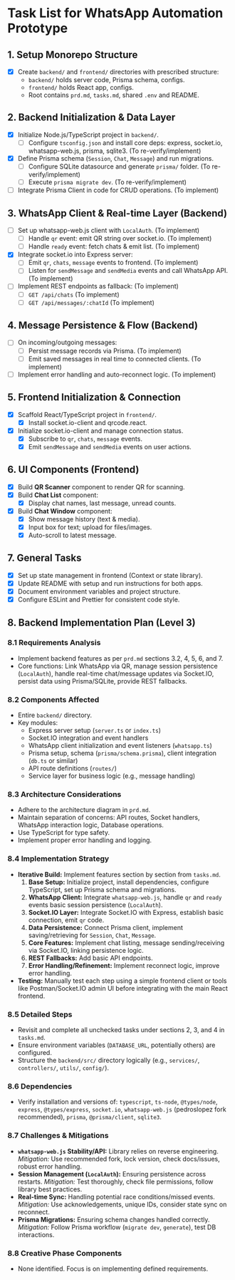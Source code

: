 # Task List for WhatsApp Automation Prototype

## 1. Setup Monorepo Structure
- [x] Create `backend/` and `frontend/` directories with prescribed structure:
  - `backend/` holds server code, Prisma schema, configs.
  - `frontend/` holds React app, configs.
  - Root contains `prd.md`, `tasks.md`, shared `.env` and README.

## 2. Backend Initialization & Data Layer
- [x] Initialize Node.js/TypeScript project in `backend/`.
  - [ ] Configure `tsconfig.json` and install core deps: express, socket.io, whatsapp-web.js, prisma, sqlite3. (To re-verify/implement)
- [x] Define Prisma schema (`Session`, `Chat`, `Message`) and run migrations.
  - [ ] Configure SQLite datasource and generate `prisma/` folder. (To re-verify/implement)
  - [ ] Execute `prisma migrate dev`. (To re-verify/implement)
- [ ] Integrate Prisma Client in code for CRUD operations. (To implement)

## 3. WhatsApp Client & Real-time Layer (Backend)
- [ ] Set up whatsapp-web.js client with `LocalAuth`. (To implement)
  - [ ] Handle `qr` event: emit QR string over socket.io. (To implement)
  - [ ] Handle `ready` event: fetch chats & emit list. (To implement)
- [x] Integrate socket.io into Express server:
  - [ ] Emit `qr`, `chats`, `message` events to frontend. (To implement)
  - [ ] Listen for `sendMessage` and `sendMedia` events and call WhatsApp API. (To implement)
- [ ] Implement REST endpoints as fallback: (To implement)
  - [ ] `GET /api/chats` (To implement)
  - [ ] `GET /api/messages/:chatId` (To implement)

## 4. Message Persistence & Flow (Backend)
- [ ] On incoming/outgoing messages:
  - [ ] Persist message records via Prisma. (To implement)
  - [ ] Emit saved messages in real time to connected clients. (To implement)
- [ ] Implement error handling and auto-reconnect logic. (To implement)

## 5. Frontend Initialization & Connection
- [x] Scaffold React/TypeScript project in `frontend/`.
  - [x] Install socket.io-client and qrcode.react.
- [x] Initialize socket.io-client and manage connection status.
  - [x] Subscribe to `qr`, `chats`, `message` events.
  - [x] Emit `sendMessage` and `sendMedia` events on user actions.

## 6. UI Components (Frontend)
- [x] Build **QR Scanner** component to render QR for scanning.
- [x] Build **Chat List** component:
  - [x] Display chat names, last message, unread counts.
- [x] Build **Chat Window** component:
  - [x] Show message history (text & media).
  - [x] Input box for text; upload for files/images.
  - [x] Auto-scroll to latest message.

## 7. General Tasks
- [x] Set up state management in frontend (Context or state library).
- [x] Update README with setup and run instructions for both apps.
- [x] Document environment variables and project structure.
- [x] Configure ESLint and Prettier for consistent code style.

## 8. Backend Implementation Plan (Level 3)

### 8.1 Requirements Analysis
- Implement backend features as per `prd.md` sections 3.2, 4, 5, 6, and 7.
- Core functions: Link WhatsApp via QR, manage session persistence (`LocalAuth`), handle real-time chat/message updates via Socket.IO, persist data using Prisma/SQLite, provide REST fallbacks.

### 8.2 Components Affected
- Entire `backend/` directory.
- Key modules:
    - Express server setup (`server.ts` or `index.ts`)
    - Socket.IO integration and event handlers
    - WhatsApp client initialization and event listeners (`whatsapp.ts`)
    - Prisma setup, schema (`prisma/schema.prisma`), client integration (`db.ts` or similar)
    - API route definitions (`routes/`)
    - Service layer for business logic (e.g., message handling)

### 8.3 Architecture Considerations
- Adhere to the architecture diagram in `prd.md`.
- Maintain separation of concerns: API routes, Socket handlers, WhatsApp interaction logic, Database operations.
- Use TypeScript for type safety.
- Implement proper error handling and logging.

### 8.4 Implementation Strategy
- **Iterative Build:** Implement features section by section from `tasks.md`.
    1.  **Base Setup:** Initialize project, install dependencies, configure TypeScript, set up Prisma schema and migrations.
    2.  **WhatsApp Client:** Integrate `whatsapp-web.js`, handle `qr` and `ready` events basic session persistence (`LocalAuth`).
    3.  **Socket.IO Layer:** Integrate Socket.IO with Express, establish basic connection, emit `qr` code.
    4.  **Data Persistence:** Connect Prisma client, implement saving/retrieving for `Session`, `Chat`, `Message`.
    5.  **Core Features:** Implement chat listing, message sending/receiving via Socket.IO, linking persistence logic.
    6.  **REST Fallbacks:** Add basic API endpoints.
    7.  **Error Handling/Refinement:** Implement reconnect logic, improve error handling.
- **Testing:** Manually test each step using a simple frontend client or tools like Postman/Socket.IO admin UI before integrating with the main React frontend.

### 8.5 Detailed Steps
- Revisit and complete all unchecked tasks under sections 2, 3, and 4 in `tasks.md`.
- Ensure environment variables (`DATABASE_URL`, potentially others) are configured.
- Structure the `backend/src/` directory logically (e.g., `services/`, `controllers/`, `utils/`, `config/`).

### 8.6 Dependencies
- Verify installation and versions of: `typescript`, `ts-node`, `@types/node`, `express`, `@types/express`, `socket.io`, `whatsapp-web.js` (pedroslopez fork recommended), `prisma`, `@prisma/client`, `sqlite3`.

### 8.7 Challenges & Mitigations
- **`whatsapp-web.js` Stability/API:** Library relies on reverse engineering. *Mitigation:* Use recommended fork, lock version, check docs/issues, robust error handling.
- **Session Management (`LocalAuth`):** Ensuring persistence across restarts. *Mitigation:* Test thoroughly, check file permissions, follow library best practices.
- **Real-time Sync:** Handling potential race conditions/missed events. *Mitigation:* Use acknowledgements, unique IDs, consider state sync on reconnect.
- **Prisma Migrations:** Ensuring schema changes handled correctly. *Mitigation:* Follow Prisma workflow (`migrate dev`, `generate`), test DB interactions.

### 8.8 Creative Phase Components
- None identified. Focus is on implementing defined requirements.
